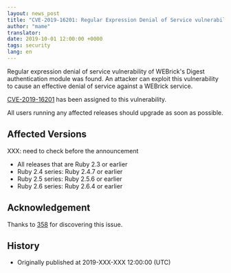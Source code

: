 ```yaml
---
layout: news_post
title: "CVE-2019-16201: Regular Expression Denial of Service vulnerability of WEBrick's Digest access authentication"
author: "mame"
translator:
date: 2019-10-01 12:00:00 +0000
tags: security
lang: en
---
```


Regular expression denial of service vulnerability of WEBrick's Digest authentication module was found.  An attacker can exploit this vulnerability to cause an effective denial of service against a WEBrick service.

[CVE-2019-16201](https://cve.mitre.org/cgi-bin/cvename.cgi?name=CVE-2019-16201) has been assigned to this vulnerability.

All users running any affected releases should upgrade as soon as possible.

## Affected Versions

XXX: need to check before the announcement

* All releases that are Ruby 2.3 or earlier
* Ruby 2.4 series: Ruby 2.4.7 or earlier
* Ruby 2.5 series: Ruby 2.5.6 or earlier
* Ruby 2.6 series: Ruby 2.6.4 or earlier

## Acknowledgement

Thanks to [358](https://hackerone.com/358) for discovering this issue.

## History

* Originally published at 2019-XXX-XXX 12:00:00 (UTC)
